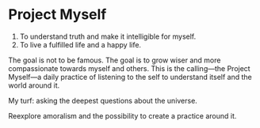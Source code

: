 # Project Myself

1. To understand truth and make it intelligible for myself.
2. To live a fulfilled life and a happy life.

The goal is not to be famous. The goal is to grow wiser and more compassionate towards myself and others. This is the calling—the Project Myself—a daily practice of listening to the self to understand itself and the world around it.

My turf: asking the deepest questions about the universe.

Reexplore amoralism and the possibility to create a practice around it.

